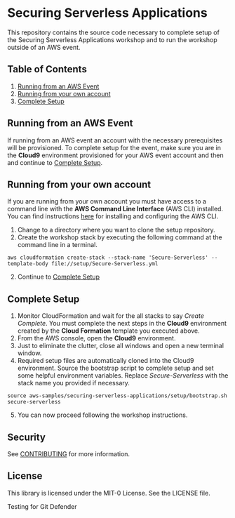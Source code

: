 # Securing Serverless Applications

This repository contains the source code necessary to complete setup of the Securing Serverless Applications workshop and to run the workshop outside of an AWS event. 

## Table of Contents

1. [Running from an AWS Event](#running-from-an-aws-event)
2. [Running from your own account](#running-from-your-own-account)
3. [Complete Setup](#complete-setup)

## Running from an AWS Event

If running from an AWS event an account with the necessary prerequisites will be provisioned.  To complete setup for the event, make sure you are in the **Cloud9** environment provisioned for your AWS event account and then and continue to [Complete Setup](#complete-setup).

## Running from your own account
If you are running from your own account you must have access to a command line with the **AWS Command Line Interface** (AWS CLI) installed.  You can find instructions [here](https://docs.aws.amazon.com/cli/latest/userguide/getting-started-install.html) for installing and configuring the AWS CLI.

1. Change to a directory where you want to clone the setup repository.
2. Create the workshop stack by executing the following command at the command line in a terminal.
~~~
aws cloudformation create-stack --stack-name 'Secure-Serverless' --template-body file://setup/Secure-Serverless.yml
~~~
2. Continue to [Complete Setup](#complete-setup)

## Complete Setup

1. Monitor CloudFormation and wait for the all stacks to say *Create Complete*. You must complete the next steps in the **Cloud9** environment created by the **Cloud Formation** template you executed above.
3. From the AWS console, open the **Cloud9** environment.
4. Just to eliminate the clutter, close all windows and open a new terminal window.
5. Required setup files are automatically cloned into the Cloud9 environment. Source the bootstrap script to complete setup and set some helpful environment variables.  Replace _Secure-Serverless_ with the stack name you provided if necessary.
~~~
source aws-samples/securing-serverless-applications/setup/bootstrap.sh secure-serverless
~~~
5. You can now proceed following the workshop instructions.


## Security

See [CONTRIBUTING](CONTRIBUTING.md#security-issue-notifications) for more information.

## License

This library is licensed under the MIT-0 License. See the LICENSE file.

Testing for Git Defender
